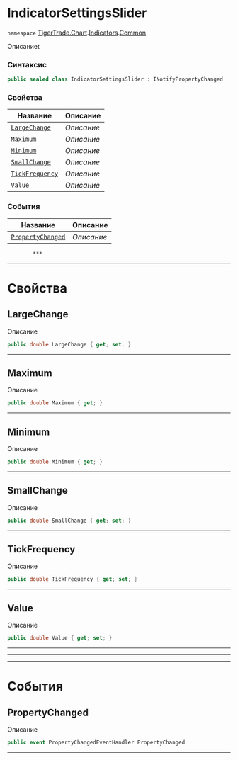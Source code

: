 
# IndicatorSettingsSlider
`namespace` [TigerTrade.Chart](../../../TigerTrade.Chart.md).[Indicators](../../../TigerTrade.Chart/Indicators.md).[Common](../../../TigerTrade.Chart/Indicators/Common.md)



Описаниеt

### Синтаксис
```csharp
public sealed class IndicatorSettingsSlider : INotifyPropertyChanged
```


### Свойства
| Название | Описание |
| --- | --- |
| [`LargeChange`](./IndicatorSettingsSlider.cs/Свойства/LargeChange.md) | *Описание* |
| [`Maximum`](./IndicatorSettingsSlider.cs/Свойства/Maximum.md) | *Описание* |
| [`Minimum`](./IndicatorSettingsSlider.cs/Свойства/Minimum.md) | *Описание* |
| [`SmallChange`](./IndicatorSettingsSlider.cs/Свойства/SmallChange.md) | *Описание* |
| [`TickFrequency`](./IndicatorSettingsSlider.cs/Свойства/TickFrequency.md) | *Описание* |
| [`Value`](./IndicatorSettingsSlider.cs/Свойства/Value.md) | *Описание* |

### События
| Название | Описание |
| --- | --- |
| [`PropertyChanged`](./IndicatorSettingsSlider.cs/События/PropertyChanged.md) | *Описание* |




            ***
  ***
  # Свойства

## LargeChange
Описание

```csharp
public double LargeChange { get; set; }
```
***

## Maximum
Описание

```csharp
public double Maximum { get; }
```
***

## Minimum
Описание

```csharp
public double Minimum { get; }
```
***

## SmallChange
Описание

```csharp
public double SmallChange { get; set; }
```
***

## TickFrequency
Описание

```csharp
public double TickFrequency { get; set; }
```
***

## Value
Описание

```csharp
public double Value { get; set; }
```
***
***
  ***
  # События

## PropertyChanged
Описание

```csharp
public event PropertyChangedEventHandler PropertyChanged
```
***

